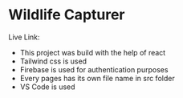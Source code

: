 <h1>Wildlife Capturer</h1>
<p>Live Link: </p>

* This project was build with the help of react
* Tailwind css is used 
* Firebase is used for authentication purposes
* Every pages has its own file name in src folder
* VS Code is used 